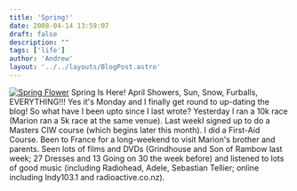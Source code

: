 ```yaml
---
title: 'Spring!'
date: 2008-04-14 13:59:07
draft: false
description: ""
tags: ['life']
author: 'Andrew'
layout: '../../layouts/BlogPost.astro'
---
```


[![](/shared/2008/04/spring_flower_t2519.jpg "Spring Flower")](/shared/2008/04/spring_flower_t2519.jpg) Spring Is Here! April Showers, Sun, Snow, Furballs, EVERYTHING!!! Yes it's Monday and I finally get round to up-dating the blog! So what have I been upto since I last wrote? Yesterday I ran a 10k race (Marion ran a 5k race at the same venue). Last weekI signed up to do a Masters CIW course (which begins later this month). I did a First-Aid Course. Been to France for a long-weekend to visit Marion's brother and parents. Seen lots of films and DVDs (Grindhouse and Son of Rambow last week; 27 Dresses and 13 Going on 30 the week before) and listened to lots of good music (including Radiohead, Adele, Sebastian Tellier; online including Indy103.1 and radioactive.co.nz).
